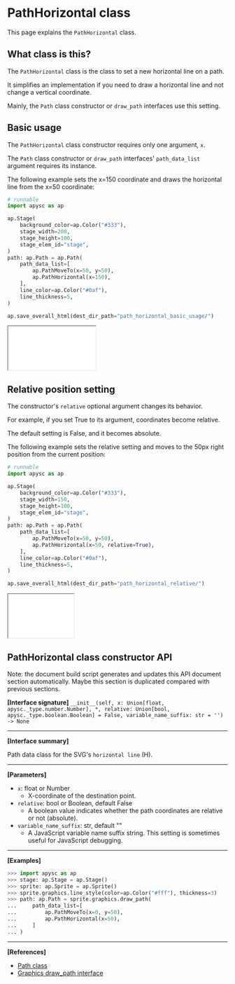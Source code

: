 # PathHorizontal class

This page explains the `PathHorizontal` class.

## What class is this?

The `PathHorizontal` class is the class to set a new horizontal line on a path.

It simplifies an implementation if you need to draw a horizontal line and not change a vertical coordinate.

Mainly, the `Path` class constructor or `draw_path` interfaces use this setting.

## Basic usage

The `PathHorizontal` class constructor requires only one argument, `x`.

The `Path` class constructor or `draw_path` interfaces' `path_data_list` argument requires its instance.

The following example sets the x=150 coordinate and draws the horizontal line from the x=50 coordinate:

```py
# runnable
import apysc as ap

ap.Stage(
    background_color=ap.Color("#333"),
    stage_width=200,
    stage_height=100,
    stage_elem_id="stage",
)
path: ap.Path = ap.Path(
    path_data_list=[
        ap.PathMoveTo(x=50, y=50),
        ap.PathHorizontal(x=150),
    ],
    line_color=ap.Color("#0af"),
    line_thickness=5,
)

ap.save_overall_html(dest_dir_path="path_horizontal_basic_usage/")
```

<iframe src="static/path_horizontal_basic_usage/index.html" width="200" height="100"></iframe>

## Relative position setting

The constructor's `relative` optional argument changes its behavior.

For example, if you set True to its argument, coordinates become relative.

The default setting is False, and it becomes absolute.

The following example sets the relative setting and moves to the 50px right position from the current position:

```py
# runnable
import apysc as ap

ap.Stage(
    background_color=ap.Color("#333"),
    stage_width=150,
    stage_height=100,
    stage_elem_id="stage",
)
path: ap.Path = ap.Path(
    path_data_list=[
        ap.PathMoveTo(x=50, y=50),
        ap.PathHorizontal(x=50, relative=True),
    ],
    line_color=ap.Color("#0af"),
    line_thickness=5,
)

ap.save_overall_html(dest_dir_path="path_horizontal_relative/")
```

<iframe src="static/path_horizontal_relative/index.html" width="150" height="100"></iframe>

## PathHorizontal class constructor API

<!-- Docstring: apysc._geom.path_horizontal.PathHorizontal.__init__ -->

<span class="inconspicuous-txt">Note: the document build script generates and updates this API document section automatically. Maybe this section is duplicated compared with previous sections.</span>

**[Interface signature]** `__init__(self, x: Union[float, apysc._type.number.Number], *, relative: Union[bool, apysc._type.boolean.Boolean] = False, variable_name_suffix: str = '') -> None`<hr>

**[Interface summary]**

Path data class for the SVG's `horizontal line` (H).<hr>

**[Parameters]**

- `x`: float or Number
  - X-coordinate of the destination point.
- `relative`: bool or Boolean, default False
  - A boolean value indicates whether the path coordinates are relative or not (absolute).
- `variable_name_suffix`: str, default ""
  - A JavaScript variable name suffix string. This setting is sometimes useful for JavaScript debugging.

<hr>

**[Examples]**

```py
>>> import apysc as ap
>>> stage: ap.Stage = ap.Stage()
>>> sprite: ap.Sprite = ap.Sprite()
>>> sprite.graphics.line_style(color=ap.Color("#fff"), thickness=3)
>>> path: ap.Path = sprite.graphics.draw_path(
...     path_data_list=[
...         ap.PathMoveTo(x=0, y=50),
...         ap.PathHorizontal(x=50),
...     ]
... )
```

<hr>

**[References]**

- [Path class](https://simon-ritchie.github.io/apysc/en/path.html)
- [Graphics draw_path interface](https://simon-ritchie.github.io/apysc/en/graphics_draw_path.html)